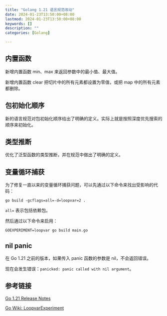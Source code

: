 ```yaml
---
title: "Golang 1.21 语言规范改动"
date: 2024-01-23T13:50:00+08:00
lastmod: 2024-01-23T13:50:00+08:00
keywords: []
description: ""
categories: [Golang]

---
```


<!--more-->

## 内置函数

新增内置函数 min、max 来返回参数中的最小值、最大值。

新增内置函数 clear 把切片中的所有元素都设置为零值，或把 map 中的所有元素都删除。

## 包初始化顺序

新的语言规范对包初始化顺序给出了明确的定义。实际上就是按照深度优先搜索的顺序来初始化。

## 类型推断

优化了泛型函数的类型推断，并在规范中做出了明确的定义。

## 变量循环捕获

为了修复一直以来的变量循环捕获问题，可以先通过以下命令来找出受影响的代码：

```shell
go build -gcflags=all=-d=loopvar=2 .
```

`all=` 表示包括依赖包。

然后通过以下命令来启用：

```shell
GOEXPERIMENT=loopvar go build main.go
```

## nil panic

在 Go 1.21 之前的版本，如果传入 panic 函数的参数是 nil，不会返回错误。

现在会发生错误：`panicked: panic called with nil argument`。

## 参考链接

[Go 1.21 Release Notes](https://go.dev/doc/go1.21#language "Go 1.21 Release Notes")

[Go Wiki: LoopvarExperiment](https://go.dev/wiki/LoopvarExperiment "Go Wiki: LoopvarExperiment")